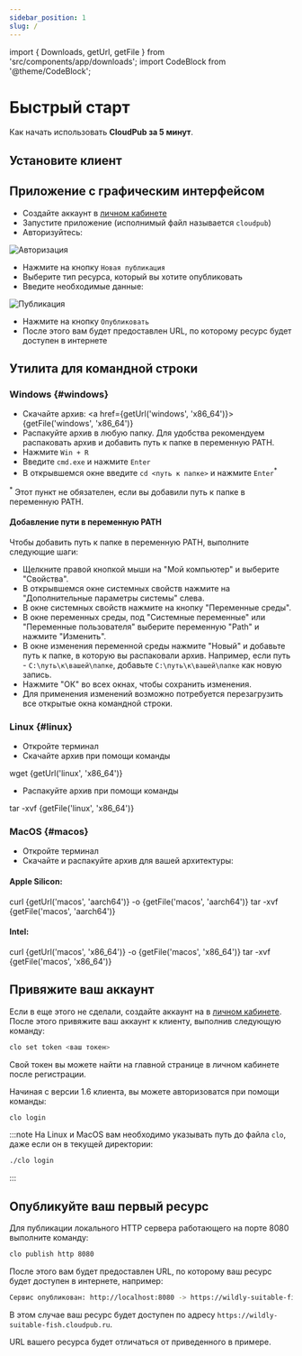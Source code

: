 ```yaml
---
sidebar_position: 1
slug: /
---
```


import { Downloads, getUrl, getFile } from 'src/components/app/downloads';
import CodeBlock from '@theme/CodeBlock';

# Быстрый старт

Как начать использовать **CloudPub за 5 минут**.

## Установите клиент

<Downloads />

## Приложение с графическим интерфейсом

 - Создайте аккаунт в [личном кабинете](https://cloudpub.ru/dashboard)
 - Запустите приложение (исполнимый файл называется `cloudpub`)
 - Авторизуйтесь:

![Авторизация](/img/login-form.png)

 - Нажмите на кнопку `Новая публикация`
 - Выберите тип ресурса, который вы хотите опубликовать
 - Введите необходимые данные:

![Публикация](/img/publication.png)

 - Нажмите на кнопку `Опубликовать`
 - После этого вам будет предоставлен URL, по которому ресурс будет доступен в интернете

## Утилита для командной строки

### Windows {#windows}

 - Скачайте архив: <a href={getUrl('windows', 'x86_64')}>{getFile('windows', 'x86_64')}</a>
 - Распакуйте архив в любую папку. Для удобства рекомендуем распаковать архив и добавить путь к папке в переменную PATH.
 - Нажмите `Win + R`
 - Введите `cmd.exe` и нажмите `Enter`
 - В открывшемся окне введите `cd <путь к папке>` и нажмите `Enter`<sup>*</sup>

 <sup>*</sup> Этот пункт не обязателен, если вы добавили путь к папке в переменную PATH.

#### Добавление пути в переменную PATH

Чтобы добавить путь к папке в переменную PATH, выполните следующие шаги:

 - Щелкните правой кнопкой мыши на "Мой компьютер" и выберите "Свойства".
 - В открывшемся окне системных свойств нажмите на "Дополнительные параметры системы" слева.
 - В окне системных свойств нажмите на кнопку "Переменные среды".
 - В окне переменных среды, под "Системные переменные" или "Переменные пользователя" выберите переменную "Path" и нажмите "Изменить".
 - В окне изменения переменной среды нажмите "Новый" и добавьте путь к папке, в которую вы распаковали архив. Например, если путь - `C:\путь\к\вашей\папке`, добавьте `C:\путь\к\вашей\папке` как новую запись.
 - Нажмите "ОК" во всех окнах, чтобы сохранить изменения.
 - Для применения изменений возможно потребуется перезагрузить все открытые окна командной строки.

### Linux {#linux}

 - Откройте терминал
 - Скачайте архив при помощи команды

<CodeBlock>wget {getUrl('linux', 'x86_64')}</CodeBlock>

 - Распакуйте архив при помощи команды

<CodeBlock>tar -xvf {getFile('linux', 'x86_64')}</CodeBlock>

### MacOS {#macos}

 - Откройте терминал
 - Скачайте и распакуйте архив для вашей архитектуры:

#### Apple Silicon:

<CodeBlock>curl {getUrl('macos', 'aarch64')} -o {getFile('macos', 'aarch64')}
tar -xvf {getFile('macos', 'aarch64')}</CodeBlock>

#### Intel:

<CodeBlock>curl {getUrl('macos', 'x86_64')} -o {getFile('macos', 'x86_64')}
tar -xvf {getFile('macos', 'x86_64')}</CodeBlock>


## Привяжите ваш аккаунт

Если в еще этого не сделали, создайте аккаунт на в [личном кабинете](https://cloudpub.ru/dashboard). После этого привяжите ваш аккаунт к клиенту, выполнив следующую команду:

```bash
clo set token <ваш токен>
```

Свой токен вы можете найти на главной странице в личном кабинете после регистрации.

Начиная с версии 1.6 клиента, вы можете авторизоватся при помощи команды:

```bash
clo login
```

:::note
На Linux и MacOS вам необходимо указывать путь до файла `clo`, даже если он в текущей директории:

```bash
./clo login
```
:::

## Опубликуйте ваш первый ресурс

Для публикации локального HTTP сервера работающего на порте 8080 выполните команду:

```bash
clo publish http 8080
```

После этого вам будет предоставлен URL, по которому ваш ресурс будет доступен в интернете, например:

```bash
Сервис опубликован: http://localhost:8080 -> https://wildly-suitable-fish.cloudpub.ru
```

В этом случае ваш ресурс будет доступен по адресу `https://wildly-suitable-fish.cloudpub.ru`.

URL вашего ресурса будет отличаться от приведенного в примере.
